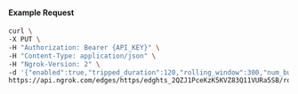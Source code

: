 <!-- Generated by nd gen api-examples. DO NOT EDIT. -->
#### Example Request
```bash
curl \
-X PUT \
-H "Authorization: Bearer {API_KEY}" \
-H "Content-Type: application/json" \
-H "Ngrok-Version: 2" \
-d '{"enabled":true,"tripped_duration":120,"rolling_window":300,"num_buckets":5,"volume_threshold":20,"error_threshold_percentage":0.2}' \
https://api.ngrok.com/edges/https/edghts_2QZJ1PceKzK5KVZ83Q11VURa5SB/routes/edghtsrt_2QZJ1SHL6xtJuSXCpS62NNWyFOO/circuit_breaker
